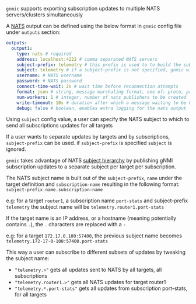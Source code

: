 `gnmic` supports exporting subscription updates to multiple NATS servers/clusters simultaneously

A [NATS](https://docs.nats.io/) output can be defined using the below format in `gnmic` config file under `outputs` section:

```yaml
outputs:
  output1:
    type: nats # required
    address: localhost:4222 # comma separated NATS servers
    subject-prefix: telemetry # this prefix is used to to build the subject name for each target/subscription
    subject: telemetry # if a subject-prefix is not specified, gnmic will publish all subscriptions updates to a single subject configured under this field. Defaults to 'telemetry'
    username: # NATS username
    password: # NATS password  
    connect-time-wait: 2s # wait time before reconnection attempts
    format: json # string, message marshaling format, one of: proto, prototext, protojson, json, event
    num-workers: 1 # integer, number of nats publishers to be created
    write-timeout: 10s # duration after which a message waiting to be handled by a worker gets discarded
    debug: false # boolean, enables extra logging for the nats output
```

Using `subject` config value, a user can specify the NATS subject to which to send all subscriptions updates for all targets

If a user wants to separate updates by targets and by subscriptions, `subject-prefix` can be used. if `subject-prefix` is specified `subject` is ignored.

`gnmic` takes advantage of NATS [subject hierarchy](https://docs.nats.io/nats-concepts/subjects#subject-hierarchies) by publishing gNMI subscription updates to a separate subject per target per subscription.

The NATS subject name is built out of the `subject-prefix`, `name` under the target definition and `subscription-name` resulting in the following format: `subject-prefix.name.subscription-name`

e.g: for a target `router1`, a subscription name `port-stats` and subject-prefix `telemetry` the subject name will be `telemetry.router1.port-stats`

If the target name is an IP address, or a hostname (meaning potentially contains `.`), the `.` characters are replaced with a `-`

e.g: for a target `172.17.0.100:57400`, the previous subject name becomes `telemetry.172-17-0-100:57400.port-stats`

This way a user can subscribe to different subsets of updates by tweaking the subject name:

* `"telemetry.>"` gets all updates sent to NATS by all targets, all subscriptions
* `"telemetry.router1.>"` gets all NATS updates for target router1
* `"telemetry.*.port-stats"` gets all updates from subscription port-stats, for all targets
